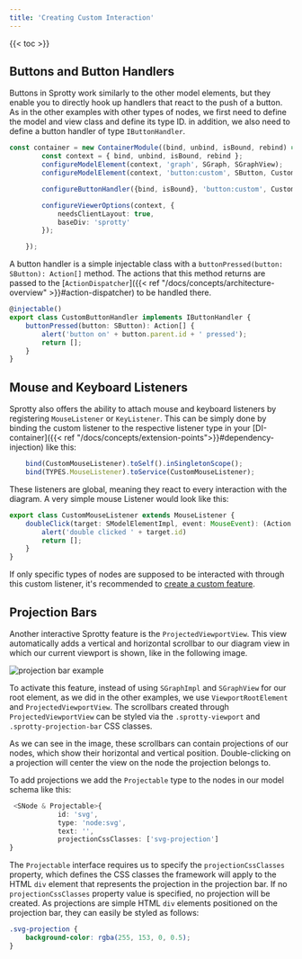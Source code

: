 ```yaml
---
title: 'Creating Custom Interaction'
---
```


{{< toc >}}

## Buttons and Button Handlers

Buttons in Sprotty work similarly to the other model elements, but they enable you to directly hook up handlers that react to the push of a button.
As in the other examples with other types of nodes, we first need to define the model and view class and define its type ID. in addition, we also need to define a button handler of type `IButtonHandler`.

```Typescript
const container = new ContainerModule((bind, unbind, isBound, rebind) => { 
        const context = { bind, unbind, isBound, rebind };
        configureModelElement(context, 'graph', SGraph, SGraphView);
        configureModelElement(context, 'button:custom', SButton, CustomButtonView);

        configureButtonHandler({bind, isBound}, 'button:custom', CustomButtonHandler);

        configureViewerOptions(context, {
            needsClientLayout: true,
            baseDiv: 'sprotty'
        });

    });
```

A button handler is a simple injectable class with a `buttonPressed(button: SButton): Action[]` method.
The actions that this method returns are passed to the [`ActionDispatcher`]({{< ref "/docs/concepts/architecture-overview" >}}#action-dispatcher) to be handled there.

```Typescript
@injectable()
export class CustomButtonHandler implements IButtonHandler {
    buttonPressed(button: SButton): Action[] {
        alert('button on' + button.parent.id + ' pressed');
        return [];
    }
}
```

## Mouse and Keyboard Listeners

Sprotty also offers the ability to attach mouse and keyboard listeners by registering `MouseListener` or `KeyListener`.
This can be simply done by binding the custom listener to the respective listener type in your [DI-container]({{< ref "/docs/concepts/extension-points">}}#dependency-injection) like this:

```Typescript
    bind(CustomMouseListener).toSelf().inSingletonScope();
    bind(TYPES.MouseListener).toService(CustomMouseListener);
```

These listeners are global, meaning they react to every interaction with the diagram. A very simple mouse Listener would look like this:

```Typescript
export class CustomMouseListener extends MouseListener {
    doubleClick(target: SModelElementImpl, event: MouseEvent): (Action | Promise<Action>)[] {
        alert('double clicked ' + target.id)
        return [];
    }
}
```

If only specific types of nodes are supposed to be interacted with through this custom listener, it's recommended to [create a custom feature](no-link-yet).

## Projection Bars

Another interactive Sprotty feature is the `ProjectedViewportView`.
This view automatically adds a vertical and horizontal scrollbar to our diagram view in which our current viewport is shown, like in the following image.

![projection bar example](/projection_bar_example.png)

To activate this feature, instead of using `SGraphImpl` and `SGraphView` for our root element, as we did in the other examples, we use `ViewportRootElement` and `ProjectedViewportView`.
The scrollbars created through `ProjectedViewportView` can be styled via the `.sprotty-viewport` and `.sprotty-projection-bar` CSS classes.

As we can see in the image, these scrollbars can contain projections of our nodes, which show their horizontal and vertical position.
Double-clicking on a projection will center the view on the node the projection belongs to.

To add projections we add the `Projectable` type to the nodes in our model schema like this:

```Typescript
 <SNode & Projectable>{
            id: 'svg',
            type: 'node:svg',
            text: '',
            projectionCssClasses: ['svg-projection']
}
```

The `Projectable` interface requires us to specify the `projectionCssClasses` property, which defines the CSS classes the framework will apply to the HTML `div` element that represents the projection in the projection bar. If no `projectionCssClasses` property value is specified, no projection will be created.
As projections are simple HTML `div` elements positioned on the projection bar, they can easily be styled as follows:

```css
.svg-projection { 
    background-color: rgba(255, 153, 0, 0.5); 
}
```

